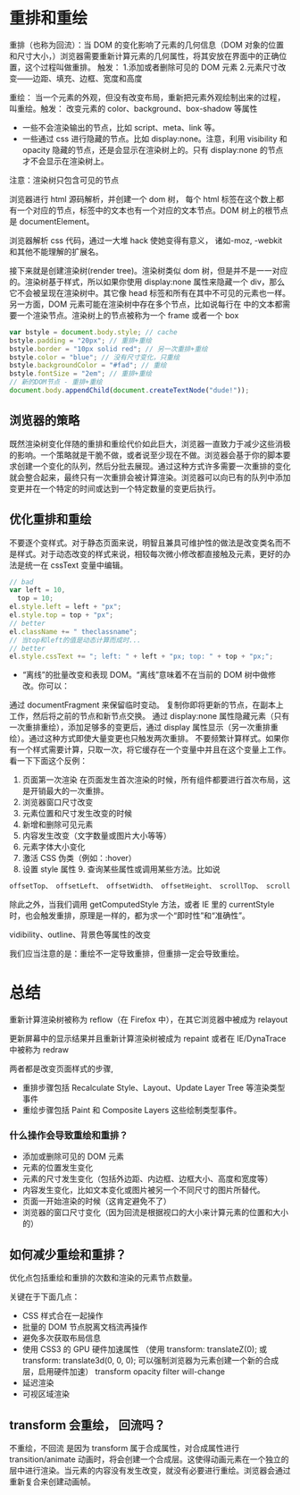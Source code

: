 # 重排和重绘

重排（也称为回流）：当 DOM 的变化影响了元素的几何信息（DOM 对象的位置和尺寸大小，）浏览器需要重新计算元素的几何属性，将其安放在界面中的正确位置，这个过程叫做重排。 触发： 1.添加或者删除可见的 DOM 元素 2.元素尺寸改变——边距、填充、边框、宽度和高度

重绘： 当一个元素的外观，但没有改变布局，重新把元素外观绘制出来的过程，叫重绘。触发：
改变元素的 color、background、box-shadow 等属性

- 一些不会渲染输出的节点，比如 script、meta、link 等。
- 一些通过 css 进行隐藏的节点。比如 display:none。注意，利用 visibility 和 opacity 隐藏的节点，还是会显示在渲染树上的。只有 display:none 的节点才不会显示在渲染树上。

注意：渲染树只包含可见的节点

浏览器进行 html 源码解析，并创建一个 dom 树， 每个 html 标签在这个数上都有一个对应的节点，标签中的文本也有一个对应的文本节点。DOM 树上的根节点是 documentElement。

浏览器解析 css 代码，通过一大堆 hack 使她变得有意义， 诸如-moz, -webkit 和其他不能理解的扩展名。

接下来就是创建渲染树(render tree)。渲染树类似 dom 树，但是并不是一一对应的。渲染树基于样式，所以如果你使用 display:none 属性来隐藏一个 div，那么它不会被呈现在渲染树中。其它像 head 标签和所有在其中不可见的元素也一样。另一方面，DOM 元素可能在渲染树中存在多个节点，比如说每行在
中的文本都需要一个渲染节点。渲染树上的节点被称为一个 frame 或者一个 box

```js
var bstyle = document.body.style; // cache
bstyle.padding = "20px"; // 重排+重绘
bstyle.border = "10px solid red"; // 另一次重排+重绘
bstyle.color = "blue"; // 没有尺寸变化，只重绘
bstyle.backgroundColor = "#fad"; // 重绘
bstyle.fontSize = "2em"; // 重排+重绘
// 新的DOM节点 - 重排+重绘
document.body.appendChild(document.createTextNode("dude!"));
```

## 浏览器的策略

既然渲染树变化伴随的重排和重绘代价如此巨大，浏览器一直致力于减少这些消极的影响。一个策略就是干脆不做，或者说至少现在不做。浏览器会基于你的脚本要求创建一个变化的队列，然后分批去展现。通过这种方式许多需要一次重排的变化就会整合起来，最终只有一次重排会被计算渲染。浏览器可以向已有的队列中添加变更并在一个特定的时间或达到一个特定数量的变更后执行。

## 优化重排和重绘

不要逐个变样式。对于静态页面来说，明智且兼具可维护性的做法是改变类名而不是样式。对于动态改变的样式来说，相较每次微小修改都直接触及元素，更好的办法是统一在 cssText 变量中编辑。

```js
// bad
var left = 10,
  top = 10;
el.style.left = left + "px";
el.style.top = top + "px";
// better
el.className += " theclassname";
// 当top和left的值是动态计算而成时...
// better
el.style.cssText += "; left: " + left + "px; top: " + top + "px;";
```

- “离线”的批量改变和表现 DOM。“离线”意味着不在当前的 DOM 树中做修改。你可以：

通过 documentFragment 来保留临时变动。
复制你即将更新的节点，在副本上工作，然后将之前的节点和新节点交换。
通过 display:none 属性隐藏元素（只有一次重排重绘），添加足够多的变更后，通过 display 属性显示（另一次重排重绘）。通过这种方式即使大量变更也只触发两次重排。
不要频繁计算样式。如果你有一个样式需要计算，只取一次，将它缓存在一个变量中并且在这个变量上工作。看一下下面这个反例：

1. 页面第一次渲染 在页面发生首次渲染的时候，所有组件都要进行首次布局，这是开销最大的一次重排。
2. 浏览器窗口尺寸改变
3. 元素位置和尺寸发生改变的时候
4. 新增和删除可见元素
5. 内容发生改变（文字数量或图片大小等等）
6. 元素字体大小变化
7. 激活 CSS 伪类（例如：:hover）
8. 设置 style 属性 9. 查询某些属性或调用某些方法。比如说

```js
offsetTop、 offsetLeft、 offsetWidth、 offsetHeight、 scrollTop、 scrollLeft、 scrollWidth、 scrollHeight、 clientTop、 clientLeft、 clientWidth、 clientHeight
```

除此之外，当我们调用 getComputedStyle 方法，或者 IE 里的 currentStyle 时，也会触发重排，原理是一样的，都为求一个“即时性”和“准确性”。

vidibility、outline、背景色等属性的改变

我们应当注意的是：重绘不一定导致重排，但重排一定会导致重绘。

# 总结

重新计算渲染树被称为 reflow（在 Firefox 中），在其它浏览器中被成为 relayout

更新屏幕中的显示结果并且重新计算渲染树被成为 repaint 或者在 IE/DynaTrace 中被称为 redraw

两者都是改变页面样式的步骤,

- 重排步骤包括 Recalculate Style、Layout、Update Layer Tree 等渲染类型事件
- 重绘步骤包括 Paint 和 Composite Layers 这些绘制类型事件。

### 什么操作会导致重绘和重排？

- 添加或删除可见的 DOM 元素
- 元素的位置发生变化
- 元素的尺寸发生变化（包括外边距、内边框、边框大小、高度和宽度等）
- 内容发生变化，比如文本变化或图片被另一个不同尺寸的图片所替代。
- 页面一开始渲染的时候（这肯定避免不了）
- 浏览器的窗口尺寸变化（因为回流是根据视口的大小来计算元素的位置和大小的）

## 如何减少重绘和重排？

优化点包括重绘和重排的次数和渲染的元素节点数量。

关键在于下面几点：

- CSS 样式合在一起操作
- 批量的 DOM 节点脱离文档流再操作
- 避免多次获取布局信息
- 使用 CSS3 的 GPU 硬件加速属性 （使用 transform: translateZ(0); 或 transform: translate3d(0, 0, 0); 可以强制浏览器为元素创建一个新的合成层，启用硬件加速）
  transform
  opacity
  filter
  will-change
- 延迟渲染
- 可视区域渲染

## transform 会重绘， 回流吗？

不重绘，不回流
是因为 transform 属于合成属性，对合成属性进行 transition/animate 动画时，将会创建一个合成层。这使得动画元素在一个独立的层中进行渲染。当元素的内容没有发生改变，就没有必要进行重绘。浏览器会通过重新复合来创建动画帧。
